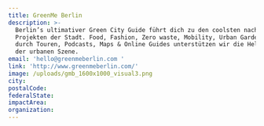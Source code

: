 ```yaml
---
title: GreenMe Berlin
description: >-
  Berlin’s ultimativer Green City Guide führt dich zu den coolsten nachhaltigen
  Projekten der Stadt. Food, Fashion, Zero waste, Mobility, Urban Gardens -
  durch Touren, Podcasts, Maps & Online Guides unterstützen wir die Held*innen
  der urbanen Szene.
email: 'hello@greenmeberlin.com '
link: 'http://www.greenmeberlin.com/'
image: /uploads/gmb_1600x1000_visual3.png
city:
postalCode:
federalState:
impactArea:
organization:
---
```


